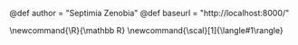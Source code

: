 <!-- add here global variables to use throughout your pages -->
@def author = "Septimia Zenobia"
@def baseurl = "http://localhost:8000/"

<!-- add here global commands to use throughout your pages -->
\newcommand{\R}{\mathbb R}
\newcommand{\scal}[1]{\langle#1\rangle}
